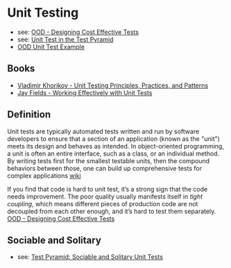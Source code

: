# Unit Testing
- see: [OOD - Designing Cost Effective Tests](./ood-designing-cost-effective-tests.md)
- see: [Unit Test in the Test Pyramid](./test-pyramid.md#unit-tests)
- [OOD Unit Test Example](./ood-designing-cost-effective-tests.md#proving-the-public-interface--unit-test-example)

## Books
- [Vladimir Khorikov -  Unit Testing Principles, Practices, and Patterns](https://www.manning.com/books/unit-testing)
- [Jay Fields - Working Effectively with Unit Tests](https://leanpub.com/wewut)

## Definition
Unit tests are typically automated tests written and run by software developers to ensure that a section of an application (known as the "unit") meets its design and behaves as intended.
In object-oriented programming, a unit is often an entire interface, such as a class, or an individual method. By writing tests first for the smallest testable units, then the compound behaviors between those, one can build up comprehensive tests for complex applications [wiki](https://en.wikipedia.org/wiki/Unit_testing)

If you find that code is hard to unit test, it’s a strong sign that the code needs improvement. The poor quality usually manifests itself in _tight coupling_, which means different pieces of production code are not decoupled from each other enough, and it’s hard to test them separately. [OOD - Designing Cost Effective Tests](./ood-designing-cost-effective-tests.md)

## Sociable and Solitary
- see: [Test Pyramid: Sociable and Solitary Unit Tests](./test-pyramid.md#sociable-and-solitary-unit-tests)
